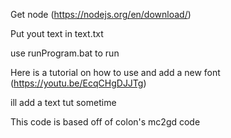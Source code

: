 Get node (https://nodejs.org/en/download/)

Put yout text in text.txt

use runProgram.bat to run


Here is a tutorial on how to use and add a new font (https://youtu.be/EcqCHgDJJTg)


ill add a text tut sometime


This code is based off of colon's mc2gd code
